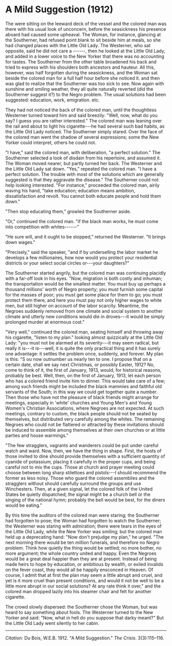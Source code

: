 <!--
title:   A Mild Suggestion
author:  Du Bois, W.E.B.
journal: The Crisis
year:    1912
volume:  3
issue:   3
pages:   115-116
-->

# A Mild Suggestion (1912)

The were sitting on the leeward deck of the vessel and the colored man was there with his usual look of unconcern, before the seasickness his presence aboard had caused some upheaval. The Woman, for instance, glancing at the Southerner, had refused point blank to sit beside him at meals, so she had changed places with the Little Old Lady. The Westerner, who sat opposite, said he did not care a ------,
then he looked at the Little Old Lady, and added in a lower voice to the New Yorker that there was no accounting for tastes. The Southerner from the other table broadened his back and tried to express with his shoulders both ancestors and hauteur. All this, however, was half forgotten during the seasickness, and the Woman sat beside the colored man for a full half hour before she noticed it. and then was glad to realize that the Southerner was too sick to see. Now again with sunshine and smiling weather, they all quite naturally reverted (did the Southerner suggest it?) to the Negro problem. The usual solutions had been suggested: education, work, emigration. etc.

They had not noticed the back of the colored man, until the thoughtless Westerner turned toward him and said breezily: "Well, now, what do you say? I guess you are rather interested." The colored man was leaning over the rail and about to light his cigarette---he had several such bad habits, as the Little Old Lady noticed. The Southerner simply stared. Over the face of the colored man went the shadow of several expressions; some the New Yorker could interpret, others he could not.

"I have," said the colored man, with deliberation, "a perfect solution." The Southerner selected a look of disdain from his repertoire, and assumed it. The Woman moved nearer, but partly turned her back. The Westerner and the Little Old Lady sat down. "Yes," repeated the colored man. "I have a perfect solution. The trouble with most of the solutions which are
generally suggested is that they aggravate the disease." The Southerner could not help looking interested. "For instance," proceeded the colored man, airily waving his hand, "take education; education means ambition, dissatisfaction and revolt. You cannot both educate people and hold them down."

"Then stop educating them," growled the Southerner aside.

"Or," continued the colored man. "if the black man works, he must come into competition with whites------"

"He sure will, and it ought to be stopped," returned the Westerner. "It brings down wages."

"Precisely," said the speaker, "and if by underselling the labor market he develops a few millionaires, how now would you protect your residential districts or your select social circles or---your daughters?"

The Southerner started angrily, but the colored man was continuing placidly with a far-off look in his eyes. "Now, migration is both costly and inhuman; the transportation would be the smallest matter. You must buy up perhaps a thousand millions' worth of Negro property; you must furnish some capital for the masses of poor; you must get some place for them to go; you must protect them there, and here you must pay not only higher wages to white men, but still higher on account of the labor scarcity. Meantime, the Negroes suddenly removed from one climate and social system to another climate and utterly new conditions would die in droves---it would be simply prolonged murder at enormous cost."

"Very well," continued the colored man, seating himself and throwing away his cigarette, "listen to my plan." looking almost quizzically at the Little Old Lady: "you must not be alarmed at its severity---it may seem radical, but really it is---it is---well, it is quite the only practical thing and it has surely one advantage: it settles the problem once, suddenly, and forever. My plan is this: "S ou now outnumber us nearly ten to one. I propose that on a certain date, shall we say next Christmas,
or possibly Easter, 1912? No, come to think of it, the first of January, 1913, would, for historical reasons, probably be best. Well, then, on the first of January, 1913, let each person who has a colored friend invite him to dinner. This would take care of a few; among such friends might be included the black mammies and faithful old servants of the South; in this way we could get together quite a number. Then those who have not the pleasure of black friends might arrange for meetings, especially in 'white' churches and Young Men's and Young Women's Christian Associations, where Negroes are not expected. At such meetings, contrary to custom, the black people should not be seated by themselves, but distributed very carefully among the whites. The remaining Negroes who could not be flattered or attracted by these invitations should be induced to assemble among themselves at their own churches or at little parties and house warmings."

"The few stragglers, vagrants and wanderers could be put under careful watch and ward. Now, then, we have the thing in shape. First, the hosts of those invited to dine should provide themselves with a sufficient quantity of cyanide of potassium, placing it carefully in the proper cups, and being careful not to mix the cups. Those at church and prayer meeting could choose between long sharp stilettoes and pistols---I should recommend the former as less noisy. Those who guard the colored assemblies and the stragglers without should carefully surround the groups and use Winchesters. Then, at a given signal, let the colored folk of the United States be
quietly dispatched; the signal might be a church bell or the singing of the national hymn; probably the bell would be best, for the diners would be eating."

By this time the auditors of the colored man were staring; the Southerner had forgotten to pose; the Woman had forgotten to watch the Southerner; the Westerner was staring with admiration; there were tears in the eyes of the Little Old Lady, while the New Yorker was smiling; but the colored man held up a deprecating hand: "Now don't prejudge my plan," he urged. "The next morning there would be ten million funerals, and therefore no Negro problem. Think how quietly the thing would be settled; no more bother, no more argument; the whole country united and happy. Even the Negroes would be a great deal happier than they are at present. Instead of being made heirs to hope by education, or ambitious by wealth, or exiled invalids on the fever coast, they would all be happily ensconced in Heaven. Of course, I admit that at first the plan may seem a little abrupt and cruel, and yet is it more cruel than present conditions, and would it not be well to be a little more abrupt in our social solutions? At any rate think it over," and the colored man dropped lazily into his steamer chair and felt for another cigarette.

The crowd slowly dispersed: the Southerner chose the Woman, but was heard to say something about fools. The Westerner turned to the New Yorker and said: "Now, what in hell do you suppose that darky meant?" But the Little Old Lady went silently to her cabin.

______________
*Citation:* Du Bois, W.E.B. 1912. "A Mild Suggestion." *The Crisis*. 3(3):115&ndash;116.